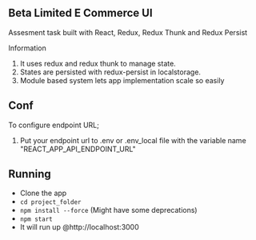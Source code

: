 ## Beta Limited E Commerce UI

Assesment task built with React, Redux, Redux Thunk and Redux Persist

Information

1. It uses redux and redux thunk to manage state.
2. States are persisted with redux-persist in localstorage.
3. Module based system lets app implementation scale so easily

## Conf

To configure endpoint URL;

1. Put your endpoint url to .env or .env_local file with the variable name "REACT_APP_API_ENDPOINT_URL"

## Running

- Clone the app
- `cd project_folder`
- `npm install --force` (Might have some deprecations)
- `npm start`
- It will run up @http://localhost:3000
